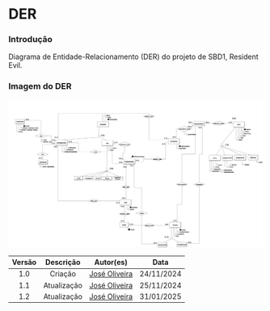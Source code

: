 # DER

### Introdução
Diagrama de Entidade-Relacionamento (DER) do projeto de SBD1, Resident Evil.

### Imagem do DER
![DER](../assets/der.png)


 | Versão |     Descrição      |                     Autor(es)                     |    Data    |
| :----: | :----------------: | :-----------------------------------------------: | :--------: |
|  1.0   | Criação | [José Oliveira](https://github.com/Jose1277) | 24/11/2024 |
|  1.1   | Atualização | [José Oliveira](https://github.com/Jose1277) | 25/11/2024 |
| 1.2 | Atualização | [José Oliveira](https://github.com/Jose1277) | 31/01/2025 |
